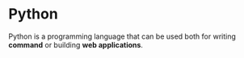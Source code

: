# Python

Python is a programming language that can be used both for writing **command** or building **web applications**.
        